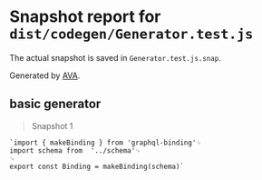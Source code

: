 # Snapshot report for `dist/codegen/Generator.test.js`

The actual snapshot is saved in `Generator.test.js.snap`.

Generated by [AVA](https://ava.li).

## basic generator

> Snapshot 1

    `import { makeBinding } from 'graphql-binding'␊
    import schema from  '../schema'␊
    ␊
    export const Binding = makeBinding(schema)`
